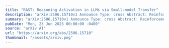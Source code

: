 ```yaml
---
title: "RAST: Reasoning Activation in LLMs via Small-model Transfer"
description: "arXiv:2506.15710v1 Announce Type: cross Abstract: Reinforcement learning (RL) has become a powerful approach for improving the reasoning capabilities of large language models (LLMs), as evidenced by recent successes such as OpenAI's o1 and Deepseek-R1. However, applying RL at scale remains intimidatingly resource-intensive, requiring multiple model copies and extensive GPU workloads. On the other hand, while being powerful, recent studies suggest that RL does not fundamentally endow models with new knowledge; rather, it primarily reshapes the model's output distribution to activate reasoning capabilities latent in the base model. Building on this insight, we hypothesize that the changes in output probabilities induced by RL are largely model-size invariant, opening the door to a more efficient paradigm: training a small model with RL and transferring its induced probability shifts to larger base models. To verify our hypothesis, we conduct a token-level analysis of decoding trajectories and find high alignment in RL-induced output distributions across model scales, validating our hypothesis. Motivated by this, we propose RAST, a simple yet effective method that transfers reasoning behaviors by injecting RL-induced probability adjustments from a small RL-trained model into larger models. Experiments across multiple mathematical reasoning benchmarks show that RAST substantially and consistently enhances the reasoning capabilities of base models while requiring significantly lower GPU memory than direct RL training, sometimes even yielding better performance than the RL-trained counterparts. Our findings offer new insights into the nature of RL-driven reasoning and practical strategies for scaling its benefits without incurring its full computational cost. The project page of RAST is available at https://ozyyshr.github.io/RAST/."
summary: "arXiv:2506.15710v1 Announce Type: cross Abstract: Reinforcement learning (RL) has become a powerful approach for improving the reasoning capabilities of large language models (LLMs), as evidenced by recent successes such as OpenAI's o1 and Deepseek-R1. However, applying RL at scale remains intimidatingly resource-intensive, requiring multiple model copies and extensive GPU workloads. On the other hand, while being powerful, recent studies suggest that RL does not fundamentally endow models with new knowledge; rather, it primarily reshapes the model's output distribution to activate reasoning capabilities latent in the base model. Building on this insight, we hypothesize that the changes in output probabilities induced by RL are largely model-size invariant, opening the door to a more efficient paradigm: training a small model with RL and transferring its induced probability shifts to larger base models. To verify our hypothesis, we conduct a token-level analysis of decoding trajectories and find high alignment in RL-induced output distributions across model scales, validating our hypothesis. Motivated by this, we propose RAST, a simple yet effective method that transfers reasoning behaviors by injecting RL-induced probability adjustments from a small RL-trained model into larger models. Experiments across multiple mathematical reasoning benchmarks show that RAST substantially and consistently enhances the reasoning capabilities of base models while requiring significantly lower GPU memory than direct RL training, sometimes even yielding better performance than the RL-trained counterparts. Our findings offer new insights into the nature of RL-driven reasoning and practical strategies for scaling its benefits without incurring its full computational cost. The project page of RAST is available at https://ozyyshr.github.io/RAST/."
pubDate: "Mon, 23 Jun 2025 00:00:00 -0400"
source: "arXiv AI"
url: "https://arxiv.org/abs/2506.15710"
thumbnail: "/assets/arxiv.png"
---
```


